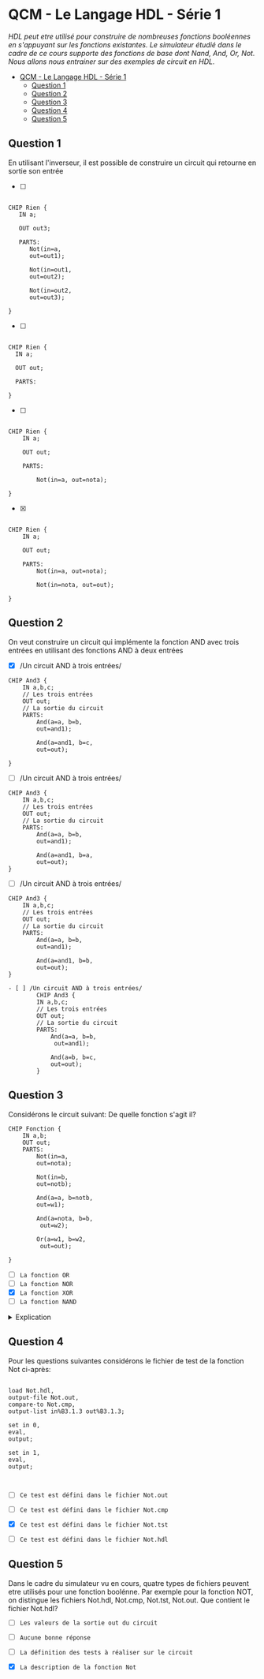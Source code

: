 # QCM - Le Langage HDL - Série 1

*HDL peut etre utilisé pour construire de nombreuses fonctions booléennes en s'appuyant sur les fonctions existantes. Le simulateur étudié dans le cadre de ce cours supporte des fonctions de base dont Nand, And, Or, Not. Nous allons nous entrainer sur des exemples de circuit en HDL.*

- [QCM - Le Langage HDL - Série 1](#qcm---le-langage-hdl---série-1)
  - [Question 1](#question-1)
  - [Question 2](#question-2)
  - [Question 3](#question-3)
  - [Question 4](#question-4)
  - [Question 5](#question-5)


## Question 1

En utilisant l'inverseur, il est possible de construire un circuit qui retourne en sortie son entrée

-[ ]
```text

CHIP Rien {
   IN a;

   OUT out3;

   PARTS:
      Not(in=a, 
      out=out1);

      Not(in=out1,
      out=out2);

      Not(in=out2,
      out=out3);

}
```

-[ ]
```text

CHIP Rien {
  IN a;

  OUT out;

  PARTS:

}
```


-[ ]
```text

CHIP Rien {
    IN a;

    OUT out;

    PARTS:

        Not(in=a, out=nota);

}
```

-[x]
```text

CHIP Rien {
    IN a;

    OUT out;

    PARTS:
        Not(in=a, out=nota);

        Not(in=nota, out=out);

}
```

## Question 2

On veut construire un circuit qui implémente la fonction AND avec trois entrées en utilisant des fonctions AND à deux entrées



- [x] /Un circuit AND à trois entrées/
```text
CHIP And3 {
    IN a,b,c;
    // Les trois entrées
    OUT out;
    // La sortie du circuit
    PARTS:
        And(a=a, b=b, 
        out=and1);

        And(a=and1, b=c, 
        out=out);

}
```
    
- [ ] /Un circuit AND à trois entrées/
```text
CHIP And3 {
    IN a,b,c;
    // Les trois entrées
    OUT out;
    // La sortie du circuit
    PARTS:
        And(a=a, b=b, 
        out=and1);

        And(a=and1, b=a, 
        out=out);
}
```

- [ ] /Un circuit AND à trois entrées/
```text
CHIP And3 {
    IN a,b,c;
    // Les trois entrées
    OUT out;
    // La sortie du circuit
    PARTS:
        And(a=a, b=b, 
        out=and1);

        And(a=and1, b=b, 
        out=out);
}
```

```text
- [ ] /Un circuit AND à trois entrées/
        CHIP And3 {
        IN a,b,c;
        // Les trois entrées
        OUT out;
        // La sortie du circuit
        PARTS:
            And(a=a, b=b,
             out=and1);

            And(a=b, b=c, 
            out=out);
        }
```


## Question 3

Considérons le circuit suivant: De quelle fonction s'agit il?

```text
CHIP Fonction {
    IN a,b;
    OUT out;
    PARTS:
        Not(in=a, 
        out=nota);

        Not(in=b, 
        out=notb);

        And(a=a, b=notb, 
        out=w1);

        And(a=nota, b=b,
         out=w2);

        Or(a=w1, b=w2,
         out=out);

}
```

- [ ] `La fonction OR`
- [ ] `La fonction NOR`
- [x] `La fonction XOR`
- [ ] `La fonction NAND`

<details>
<summary>Explication</summary>

Calculons `NOT( OR(x,y) )` :
    - `NOT( OR(x,y) ) = NOT(x) AND NOT(y)`
    - `NOT( OR(x,y) ) = AND(NOT(x), NOT(y))`

</details>

## Question 4

Pour les questions suivantes considérons le fichier de test de la fonction Not ci-après:
<pre>
<code>
load Not.hdl,
output-file Not.out,
compare-to Not.cmp,
output-list in%B3.1.3 out%B3.1.3;

set in 0,
eval,
output;

set in 1,
eval,
output;

</code>
</pre>
- [ ] `Ce test est défini dans le fichier Not.out`
- [ ] `Ce test est défini dans le fichier Not.cmp`
- [x] `Ce test est défini dans le fichier Not.tst`
- [ ] `Ce test est défini dans le fichier Not.hdl`


## Question 5

Dans le cadre du simulateur vu en cours, quatre types de fichiers peuvent etre utilisés pour une fonction boolénne. Par exemple pour la fonction NOT, on distingue les fichiers Not.hdl, Not.cmp, Not.tst, Not.out. Que contient le fichier Not.hdl?

- [ ] `Les valeurs de la sortie out du circuit`
- [ ] `Aucune bonne réponse`
- [ ] `La définition des tests à réaliser sur le circuit`
- [x] `La description de la fonction Not`



